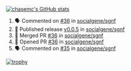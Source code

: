 [![chasemc's GitHub stats](https://github-readme-stats.vercel.app/api?username=chasemc)](https://github.com/anuraghazra/github-readme-stats)


<!--START_SECTION:activity-->
1. 🗣 Commented on [#36](https://github.com/socialgene/sgnf/issues/36) in [socialgene/sgnf](https://github.com/socialgene/sgnf)
2. 🚀 Published release [v0.0.5](https://github.com/v0.0.5) in [socialgene/sgnf](https://github.com/socialgene/sgnf)
3. 🎉 Merged PR [#36](https://github.com/socialgene/sgnf/pull/36) in [socialgene/sgnf](https://github.com/socialgene/sgnf)
4. 💪 Opened PR [#36](https://github.com/socialgene/sgnf/pull/36) in [socialgene/sgnf](https://github.com/socialgene/sgnf)
5. 🗣 Commented on [#35](https://github.com/socialgene/sgnf/issues/35) in [socialgene/sgnf](https://github.com/socialgene/sgnf)
<!--END_SECTION:activity-->
[![trophy](https://github-profile-trophy.vercel.app/?username=chasemc)](https://github.com/ryo-ma/github-profile-trophy)

